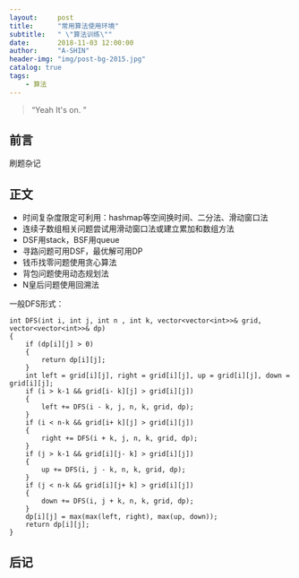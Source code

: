 ```yaml
---
layout:     post
title:      "常用算法使用环境"
subtitle:   " \"算法训练\""
date:       2018-11-03 12:00:00
author:     "A-SHIN"
header-img: "img/post-bg-2015.jpg"
catalog: true
tags:
    - 算法
---
```


> “Yeah It's on. ”

## 前言
刷题杂记
## 正文  
* 时间复杂度限定可利用：hashmap等空间换时间、二分法、滑动窗口法
* 连续子数组相关问题尝试用滑动窗口法或建立累加和数组方法
* DSF用stack，BSF用queue
* 寻路问题可用DSF，最优解可用DP
* 钱币找零问题使用贪心算法
* 背包问题使用动态规划法
* N皇后问题使用回溯法

一般DFS形式：
```
int DFS(int i, int j, int n , int k, vector<vector<int>>& grid, vector<vector<int>>& dp)
{
	if (dp[i][j] > 0)
	{
		return dp[i][j];
	}
	int left = grid[i][j], right = grid[i][j], up = grid[i][j], down = grid[i][j];
	if (i > k-1 && grid[i- k][j] > grid[i][j])
	{
		left += DFS(i - k, j, n, k, grid, dp);
	}
	if (i < n-k && grid[i+ k][j] > grid[i][j])
	{
		right += DFS(i + k, j, n, k, grid, dp);
	}
	if (j > k-1 && grid[i][j- k] > grid[i][j])
	{
		up += DFS(i, j - k, n, k, grid, dp);
	}
	if (j < n-k && grid[i][j+ k] > grid[i][j])
	{
		down += DFS(i, j + k, n, k, grid, dp);
	}
	dp[i][j] = max(max(left, right), max(up, down));
	return dp[i][j];
}
```

## 后记  
